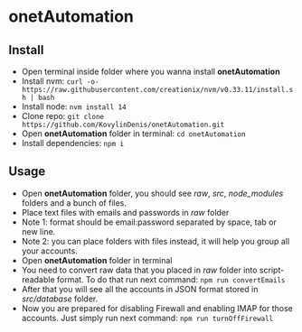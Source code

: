 # onetAutomation

## Install

- Open terminal inside folder where you wanna install **onetAutomation**
- Install nvm: `curl -o- https://raw.githubusercontent.com/creationix/nvm/v0.33.11/install.sh | bash`
- Install node: `nvm install 14`
- Clone repo: `git clone https://github.com/KovylinDenis/onetAutomation.git`
- Open **onetAutomation** folder in terminal: `cd onetAutomation`
- Install dependencies: `npm i`

## Usage

- Open **onetAutomation** folder, you should see _raw_, _src_, _node_modules_ folders and a bunch of files.
- Place text files with emails and passwords in _raw_ folder
- Note 1: format should be email:password separated by space, tab or new line.
- Note 2: you can place folders with files instead, it will help you group all your accounts.
- Open **onetAutomation** folder in terminal
- You need to convert raw data that you placed in _raw_ folder into script-readable format. To do that run next command:
  `npm run convertEmails`
- After that you will see all the accounts in JSON format stored in _src/database_ folder.
- Now you are prepared for disabling Firewall and enabling IMAP for those accounts. Just simply run next command:
  `npm run turnOffFirewall`
